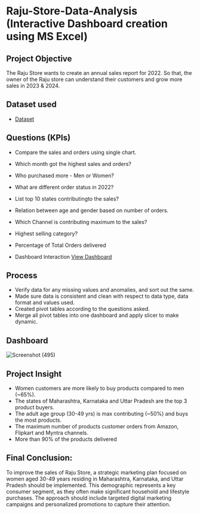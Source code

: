 # Raju-Store-Data-Analysis (Interactive Dashboard creation using MS Excel)
## Project Objective
The Raju Store wants to create an annual sales report for 2022. So that, the owner of the Raju store can understand their customers and grow more sales in 2023 & 2024.

## Dataset used
- <a href="https://docs.google.com/spreadsheets/d/1N_Aa45UnkPmnwGqNr6oTzvUhb5TKlitM/edit?gid=1081836936#gid=1081836936">Dataset</a>

## Questions (KPIs)
- Compare the sales and orders using single chart.
- Which month got the highest sales and orders?
- Who purchased more - Men or Women?
- What are different order status in 2022?
- List top 10 states contributingto the sales?
- Relation between age and gender based on number of orders.
- Which Channel is contributing maximum to the sales?
- Highest selling category?
- Percentage of Total Orders delivered

- Dashboard Interaction <a href="https://github.com/Pavankurapati03/Walmart-Store-Analysis-using-Excel/blob/main/Dashboard%20Image.png">View Dashboard</a>

## Process
- Verify data for any missing values and anomalies, and sort out the same.
- Made sure data is consistent and clean with respect to data type, data format and values used.
- Created pivot tables according to the questions asked.
- Merge all pivot tables into one dashboard and apply slicer to make dynamic.

## Dashboard

![Screenshot (495)](https://github.com/user-attachments/assets/2b38a4c8-68cb-43dc-993d-ffda5c7ecc99)

## Project Insight
- Women customers are more likely to buy products compared to men (~65%).
- The states of Maharashtra, Karnataka and Uttar Pradesh are the top 3 product buyers.
- The adult age group (30-49 yrs) is max contributing (~50%) and buys the most products.
- The maximum number of products customer orders from Amazon, Flipkart and Myntra channels.
- More than 90% of the products delivered

## Final Conclusion:
To improve the sales of Raju Store, a strategic marketing plan focused on women aged 30-49 years residing in Maharashtra, Karnataka, and Uttar Pradesh should be implemented. This demographic represents a key consumer segment, as they often make significant household and lifestyle purchases. The approach should include targeted digital marketing campaigns and personalized promotions to capture their attention.

